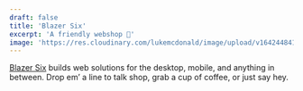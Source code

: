 ```yaml
---
draft: false
title: 'Blazer Six'
excerpt: 'A friendly webshop 🙂'
image: 'https://res.cloudinary.com/lukemcdonald/image/upload/v1642448417/lukemcdonald-com/icon-pattern-blazer-six_k8xore.png'
---
```


[Blazer Six](https://www.blazersix.com/) builds web solutions for the desktop,
mobile, and anything in between. Drop em’ a line to talk shop, grab a cup of
coffee, or just say hey.
